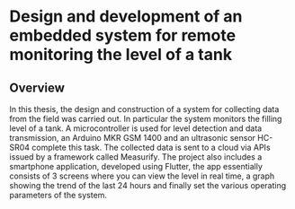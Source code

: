 # Design and development of an embedded system for remote monitoring the level of a tank

## Overview

In this thesis, the design and construction of a system for collecting data from the field was carried out. In particular the system monitors the filling level of a tank. 
A microcontroller is used for level detection and data transmission, an Arduino MKR GSM 1400 and an ultrasonic sensor HC-SR04 complete this task. The collected data is sent to a cloud via APIs issued by a framework called Measurify. The project also includes a smartphone application, developed using Flutter, the app essentially consists of 3 screens where you can view the level in real time, a graph showing the trend of the last 24 hours and finally set the various operating parameters of the system.